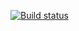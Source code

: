 [![Build status](https://ci.appveyor.com/api/projects/status/t6s25i2kejujtr4s/branch/main?svg=true)](https://ci.appveyor.com/project/Zicio/matcher/branch/main)